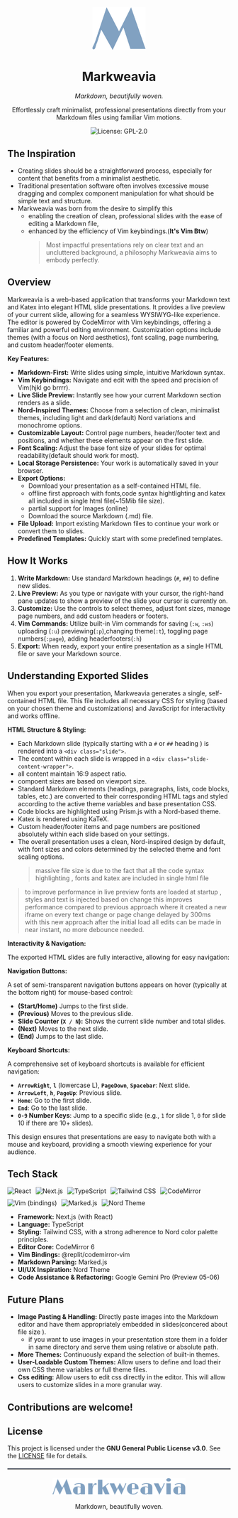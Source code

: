<div align="center">
  <img src="https://github.com/dijith-481/Markweavia/blob/main/public/logo.svg" alt="Markweavia Logo" width="120">
  <h1>Markweavia</h1>
  <p><i>Markdown, beautifully woven.</i></p>
  <p>Effortlessly craft minimalist, professional presentations directly from your Markdown files using familiar Vim motions.</p>

  <p>
    <img src="https://img.shields.io/badge/license-GPL--2.0-blue.svg?style=for-the-badge&logoColor=D8DEE9&color=5E81AC" alt="License: GPL-2.0">
    <!-- Add other badges here: build status, version, etc. -->
    <!-- Example: <img src="https://img.shields.io/github/stars/YOUR_USERNAME/markweavia?style=for-the-badge&logo=github&logoColor=D8DEE9&color=88C0D0" alt="GitHub stars"> -->
    <!-- Example: <img src="https://img.shields.io/github/workflow/status/YOUR_USERNAME/markweavia/CI?style=for-the-badge&logo=githubactions&logoColor=D8DEE9&color=A3BE8C" alt="Build Status"> -->
  </p>
</div>

## The Inspiration

- Creating slides should be a straightforward process, especially for content that benefits from a minimalist aesthetic.
- Traditional presentation software often involves excessive mouse dragging and complex component manipulation for what should be simple text and structure.
- Markweavia was born from the desire to simplify this
  - enabling the creation of clean, professional slides with the ease of editing a Markdown file,
  - enhanced by the efficiency of Vim keybindings.(**It's Vim Btw**)
    > Most impactful presentations rely on clear text and an uncluttered background, a philosophy Markweavia aims to embody perfectly.

## Overview

Markweavia is a web-based application that transforms your Markdown text and Katex into elegant HTML slide presentations. It provides a live preview of your current slide, allowing for a seamless WYSIWYG-like experience. The editor is powered by CodeMirror with Vim keybindings, offering a familiar and powerful editing environment. Customization options include themes (with a focus on Nord aesthetics), font scaling, page numbering, and custom header/footer elements.

**Key Features:**

- **Markdown-First:** Write slides using simple, intuitive Markdown syntax.
- **Vim Keybindings:** Navigate and edit with the speed and precision of Vim(hjkl go brrrr).
- **Live Slide Preview:** Instantly see how your current Markdown section renders as a slide.
- **Nord-Inspired Themes:** Choose from a selection of clean, minimalist themes, including light and dark(default) Nord variations and monochrome options.
- **Customizable Layout:** Control page numbers, header/footer text and positions, and whether these elements appear on the first slide.
- **Font Scaling:** Adjust the base font size of your slides for optimal readability(default should work for most).
- **Local Storage Persistence:** Your work is automatically saved in your browser.
- **Export Options:**
  - Download your presentation as a self-contained HTML file.
  - offline first approach with fonts,code syntax hightlighting and katex all included in single html file(~15Mib file size).
  - partial support for Images (online)
  - Download the source Markdown (.md) file.
- **File Upload:** Import existing Markdown files to continue your work or convert them to slides.
- **Predefined Templates:** Quickly start with some predefined templates.

## How It Works

1.  **Write Markdown:** Use standard Markdown headings (`#`, `##`) to define new slides.
2.  **Live Preview:** As you type or navigate with your cursor, the right-hand pane updates to show a preview of the slide your cursor is currently on.
3.  **Customize:** Use the controls to select themes, adjust font sizes, manage page numbers, and add custom headers or footers.
4.  **Vim Commands:** Utilize built-in Vim commands for saving (`:w`, `:ws`) uploading (`:u`) previewing(`:p`),changing theme(`:t`), toggling page numbers(`:page`), adding headerfooters(`:h`)
5.  **Export:** When ready, export your entire presentation as a single HTML file or save your Markdown source.

## Understanding Exported Slides

When you export your presentation, Markweavia generates a single, self-contained HTML file. This file includes all necessary CSS for styling (based on your chosen theme and customizations) and JavaScript for interactivity and works offline.

**HTML Structure & Styling:**

- Each Markdown slide (typically starting with a `#` or `##` heading ) is rendered into a `<div class="slide">`.
- The content within each slide is wrapped in a `<div class="slide-content-wrapper">`.
- all content maintain 16:9 aspect ratio.
- compoent sizes are based on viewport size.
- Standard Markdown elements (headings, paragraphs, lists, code blocks, tables, etc.) are converted to their corresponding HTML tags and styled according to the active theme variables and base presentation CSS.
- Code blocks are highlighted using Prism.js with a Nord-based theme.
- Katex is rendered using KaTeX.
- Custom header/footer items and page numbers are positioned absolutely within each slide based on your settings.
- The overall presentation uses a clean, Nord-inspired design by default, with font sizes and colors determined by the selected theme and font scaling options.
  > massive file size is due to the fact that all the code syntax highlighting , fonts and katex are included in single html file

> to improve performance in live preview fonts are loaded at startup , styles and text is injected based on change this improves performance compared to previous approach where it created a new iframe on every text change or page change delayed by 300ms  
> with this new approach after the initial load all edits can be made in near instant, no more debounce needed.

**Interactivity & Navigation:**

The exported HTML slides are fully interactive, allowing for easy navigation:

**Navigation Buttons:**

A set of semi-transparent navigation buttons appears on hover (typically at the bottom right) for mouse-based control:

- **(Start/Home)** Jumps to the first slide.
- **(Previous)** Moves to the previous slide.
- **Slide Counter (`X / N`):** Shows the current slide number and total slides.
- **(Next)** Moves to the next slide.
- **(End)** Jumps to the last slide.

**Keyboard Shortcuts:**

A comprehensive set of keyboard shortcuts is available for efficient navigation:

- **`ArrowRight`**, **`l`** (lowercase L), **`PageDown`**, **`Spacebar`**: Next slide.
- **`ArrowLeft`**, **`h`**, **`PageUp`**: Previous slide.
- **`Home`**: Go to the first slide.
- **`End`**: Go to the last slide.
- **`0-9` Number Keys**: Jump to a specific slide (e.g., `1` for slide 1, `0` for slide 10 if there are 10+ slides).

This design ensures that presentations are easy to navigate both with a mouse and keyboard, providing a smooth viewing experience for your audience.

## Tech Stack

<div align="left" style="display: flex; flex-wrap: wrap; gap: 10px; align-items: center;">
  <img src="https://img.shields.io/badge/React-20232A?style=for-the-badge&logo=react&logoColor=61DAFB&labelColor=2E3440" alt="React">
  <img src="https://img.shields.io/badge/Next.js-000000?style=for-the-badge&logo=nextdotjs&logoColor=D8DEE9&labelColor=2E3440" alt="Next.js">
  <img src="https://img.shields.io/badge/TypeScript-007ACC?style=for-the-badge&logo=typescript&logoColor=D8DEE9&labelColor=2E3440" alt="TypeScript">
  <img src="https://img.shields.io/badge/Tailwind_CSS-38B2AC?style=for-the-badge&logo=tailwindcss&logoColor=D8DEE9&labelColor=2E3440" alt="Tailwind CSS">
  <img src="https://img.shields.io/badge/CodeMirror-D28A00?style=for-the-badge&logo=codemirror&logoColor=D8DEE9&labelColor=2E3440" alt="CodeMirror">
  <img src="https://img.shields.io/badge/VIM-019733?style=for-the-badge&logo=vim&logoColor=D8DEE9&labelColor=2E3440" alt="Vim (bindings)">
  <img src="https://img.shields.io/badge/Marked.js-333333?style=for-the-badge&logo=markdown&logoColor=D8DEE9&labelColor=2E3440" alt="Marked.js">
  <img src="https://img.shields.io/badge/Nord_Theme-88C0D0?style=for-the-badge&logoColor=2E3440&labelColor=2E3440" alt="Nord Theme">
</div>

- **Framework:** Next.js (with React)
- **Language:** TypeScript
- **Styling:** Tailwind CSS, with a strong adherence to Nord color palette principles.
- **Editor Core:** CodeMirror 6
- **Vim Bindings:** @replit/codemirror-vim
- **Markdown Parsing:** Marked.js
- **UI/UX Inspiration:** Nord Theme
- **Code Assistance & Refactoring:** Google Gemini Pro (Preview 05-06)

## Future Plans

- **Image Pasting & Handling:** Directly paste images into the Markdown editor and have them appropriately embedded in slides(concered about file size ).
  - if you want to use images in your presentation store them in a folder in same directory and serve them using relative or absolute path.
- **More Themes:** Continuously expand the selection of built-in themes.
- **User-Loadable Custom Themes:** Allow users to define and load their own CSS theme variables or full theme files.
- **Css editing:** Allow users to edit css directly in the editor. This will allow users to customize slides in a more granular way.

## Contributions are welcome!

## License

This project is licensed under the **GNU General Public License v3.0**.
See the [LICENSE](LICENSE) file for details.

<div align="center">
  <hr style="border-top: 1px solid #4C566A; margin: 20px 0;">
  <img src="https://github.com/dijith-481/Markweavia/blob/main/public/markweavia.svg" alt="Markweavia Logo" width="300">
  <p> Markdown, beautifully woven.</p>
</div>
